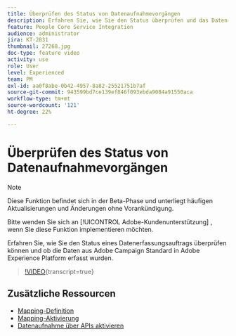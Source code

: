 ```yaml
---
title: Überprüfen des Status von Datenaufnahmevorgängen
description: Erfahren Sie, wie Sie den Status überprüfen und das Daten-Mapping ändern.
feature: People Core Service Integration
audience: administrator
jira: KT-2831
thumbnail: 27268.jpg
doc-type: feature video
activity: use
role: User
level: Experienced
team: PM
exl-id: aa0f8abe-0b42-4957-8a82-25521751b7af
source-git-commit: 943599bd7ce139ef846f093ebda9084a91550aca
workflow-type: tm+mt
source-wordcount: '121'
ht-degree: 22%

---
```


# Überprüfen des Status von Datenaufnahmevorgängen

>[!NOTE]
>
>Diese Funktion befindet sich in der Beta-Phase und unterliegt häufigen Aktualisierungen und Änderungen ohne Vorankündigung.
>
>Bitte wenden Sie sich an [!UICONTROL Adobe-Kundenunterstützung] , wenn Sie diese Funktion implementieren möchten.

Erfahren Sie, wie Sie den Status eines Datenerfassungsauftrags überprüfen können und ob die Daten aus Adobe Campaign Standard in Adobe Experience Platform erfasst wurden.

>[!VIDEO](https://video.tv.adobe.com/v/27268?learn=on){transcript=true}

## Zusätzliche Ressourcen

* [Mapping-Definition](https://experienceleague.adobe.com/docs/campaign-standard/using/integrating-with-adobe-cloud/adobe-experience-platform/data-connector/aep-mapping-definition.html)
* [Mapping-Aktivierung](https://experienceleague.adobe.com/docs/campaign-standard/using/integrating-with-adobe-cloud/adobe-experience-platform/data-connector/aep-mapping-activation.html)
* [Datenaufnahme über APIs aktivieren](https://experienceleague.adobe.com/docs/campaign-standard/using/integrating-with-adobe-cloud/adobe-experience-platform/data-connector/aep-triggering-data-ingestion.html)
